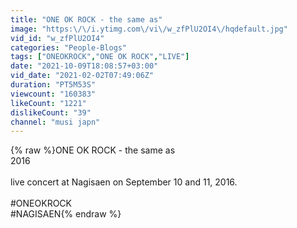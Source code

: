 ```yaml
---
title: "ONE OK ROCK - the same as"
image: "https:\/\/i.ytimg.com\/vi\/w_zfPlU2OI4\/hqdefault.jpg"
vid_id: "w_zfPlU2OI4"
categories: "People-Blogs"
tags: ["ONEOKROCK","ONE OK ROCK","LIVE"]
date: "2021-10-09T18:08:57+03:00"
vid_date: "2021-02-02T07:49:06Z"
duration: "PT5M53S"
viewcount: "160383"
likeCount: "1221"
dislikeCount: "39"
channel: "musi japn"
---
```

{% raw %}ONE OK ROCK - the same as<br />2016<br /><br />live concert at Nagisaen on September 10 and 11, 2016.<br /><br />#ONEOKROCK<br />#NAGISAEN{% endraw %}
